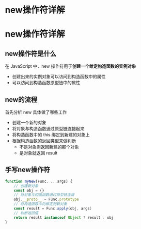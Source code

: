 # new操作符详解


# new操作符详解

## new操作符是什么

在 JavaScript 中，new 操作符用于**创建一个给定构造函数的实例对象**

- 创建出来的实例对象可以访问到构造函数中的属性
- 可以访问到构造函数原型链中的属性

## new的流程

首先分析 new 具体做了哪些工作

- 创建一个新的对象
- 将对象与构造函数通过原型链连接起来
- 将构造函数中的 this 绑定到新建的对象上
- 根据构造函数的返回类型来做判断
  - 不是对象则返回新建的那个对象
  - 是对象就返回 result

## 手写new操作符

```js
function myNew(Func, ...args) {
    // 创建新对象
    const obj = {}
    // 将对象与构造函数通过原型链连接
    obj.__proto__ = Func.prototype
    // 将构造函数中的绑定到新对象
    const result = Func.apply(obj, args)
    // 判断返回值
    return result instanceof Object ? result : obj
}
```


